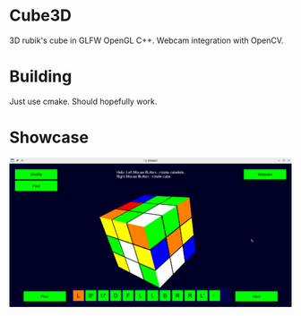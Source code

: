 # Cube3D
3D rubik's cube in GLFW OpenGL C++. Webcam integration with OpenCV.

# Building
Just use cmake. Should hopefully work.

# Showcase

![screenshot](screenshot.png)

